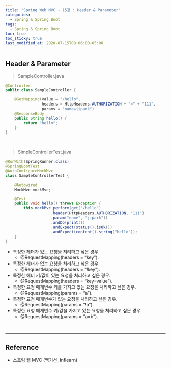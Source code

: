 ```yaml
---
title: "Spring Web MVC - 15장 : Header & Parameter"
categories:
  - Spring & Spring Boot
tags:
  - Spring & Spring Boot
toc: true
toc_sticky: true
last_modified_at: 2020-07-15T08:06:00-05:00
---
```


## Header & Parameter

> SampleController.java

```java
@Controller
public class SampleController {

    @GetMapping(value = "/hello",
                headers = HttpHeaders.AUTHORIZATION + "=" + "111",
                params = "name=jipark")
    @ResponseBody
    public String hello() {
        return "hello";
    }
}
```

<br>

> SimpleControllerTest.java

```java
@RunWith(SpringRunner.class)
@SpringBootTest
@AutoConfigureMockMvc
class SampleControllerTest {

    @Autowired
    MockMvc mockMvc;

    @Test
    public void hello() throws Exception {
        this.mockMvc.perform(get("/hello")
                    .header(HttpHeaders.AUTHORIZATION, "111")
                    .param("name", "jipark"))
                    .andDo(print())
                    .andExpect(status().isOk())
                    .andExpect(content().string("hello"));
    }
}
```

* 특정한 헤더가 있는 요청을 처리하고 싶은 경우.
	* @RequestMapping(headers = “key”).
* 특정한 헤더가 없는 요청을 처리하고 싶은 경우.
	* @RequestMapping(headers = “!key”).
* 특정한 헤더 키/값이 있는 요청을 처리하고 싶은 경우.
	* @RequestMapping(headers = “key=value”).  
* 특정한 요청 매개변수 키를 가지고 있는 요청을 처리하고 싶은 경우.
	* @RequestMapping(params = “a”).
* 특정한 요청 매개변수가 없는 요청을 처리하고 싶은 경우.
	* @RequestMapping(params = “!a”).
* 특정한 요청 매개변수 키/값을 가지고 있는 요청을 처리하고 싶은 경우.
	* @RequestMapping(params = “a=b”).

<br>

---

## Reference

*	스프링 웹 MVC (백기선, Inflearn)
